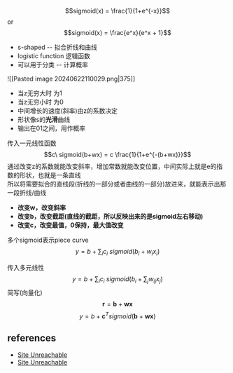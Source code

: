 $$sigmoid(x) = \frac{1}{1+e^{-x}}$$
or   
$$sigmoid(x) = \frac{e^x}{e^x + 1}$$
- s-shaped -- 拟合折线和曲线
- logistic function 逻辑函数  
- 可以用于分类  -- 计算概率

![[Pasted image 20240622110029.png|375]]
- 当z无穷大时 为1
- 当z无穷小时 为0
- 中间增长的速度(斜率)由z的系数决定
- 形状像s的**光滑**曲线
- 输出在01之间，用作概率

传入一元线性函数  
$$c\ sigmoid(b+wx) = c \frac{1}{1+e^{-(b+wx)}}$$
通过改变z的系数就能改变斜率，增加常数就能改变位置，中间实际上就是e的指数的形状，也就是一条直线  
所以将需要拟合的直线段(折线的一部分或者曲线的一部分)放进来，就能表示出那一段折线/曲线  
- **改变w，改变斜率**
- **改变b，改变截距(直线的截距，所以反映出来的是sigmoid左右移动)**
- **改变c，改变最值，0保持，最大值改变**

多个sigmoid表示piece curve  
$$y = b+\sum_ic_i\ sigmoid(b_i+w_ix_i)$$

传入多元线性   
$$y = b + \sum_ic_i\ sigmoid(b_i+\sum_jw_{ij}x_j)$$
简写(向量化)  
$$\textbf{r} = \textbf{b} + \textbf{w}\textbf{x}$$
$$y = b + \textbf{c}^Tsigmoid(\textbf{b} + \textbf{w}\textbf{x})$$  

## references
- [Site Unreachable](https://machinelearningmastery.com/a-gentle-introduction-to-sigmoid-function/)
- [Site Unreachable](https://www.analyticsvidhya.com/blog/2023/01/why-is-sigmoid-function-important-in-artificial-neural-networks/#:~:text=The%20sigmoid%20is%20a%20mathematical%20function%20t%20hat,useful%20for%20binary%20classification%20and%20logistic%20regression%20problems.)

